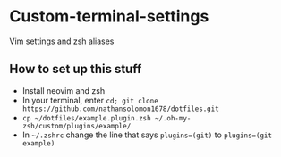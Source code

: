 # Custom-terminal-settings
Vim settings and zsh aliases

## How to set up this stuff
* Install neovim and zsh
* In your terminal, enter `cd; git clone https://github.com/nathansolomon1678/dotfiles.git`
* `cp ~/dotfiles/example.plugin.zsh ~/.oh-my-zsh/custom/plugins/example/`
* In `~/.zshrc` change the line that says `plugins=(git)` to `plugins=(git example)`
